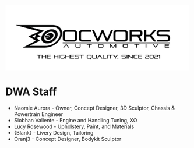 ![DocWorks Automotive - The Highest Quality, Since 2021](https://github.com/DocWorks-Automotive/.github/blob/main/docworks%20full%20tag.webp)

# DWA Staff
- Naomie Aurora - Owner, Concept Designer, 3D Sculptor, Chassis & Powertrain Engineer
- Siobhan Valiente - Engine and Handling Tuning, XO
- Lucy Rosewood - Upholstery, Paint, and Materials
- {Blank} - Livery Design, Tailoring
- Oranj3 - Concept Designer, Bodykit Sculptor
